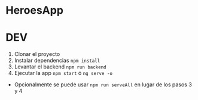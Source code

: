 # HeroesApp

# DEV
1. Clonar el proyecto
2. Instalar dependencias ```npm install```
3. Levantar el backend ```npm run backend```
4. Ejecutar la app ```npm start``` ó ```ng serve -o```
* Opcionalmente se puede usar ```npm run serveAll``` en lugar de los pasos 3 y 4